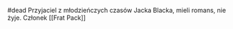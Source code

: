 #dead
Przyjaciel z młodzieńczych czasów Jacka Blacka, mieli romans, nie żyje. Członek [[Frat Pack]]
